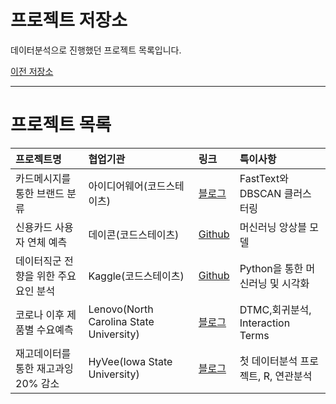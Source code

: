 # 프로젝트 저장소

데이터분석으로 진행했던 프로젝트 목록입니다.

[이전 저장소](https://github.com/xper100/Project_raw)

---

# 프로젝트 목록

|프로젝트명|협업기관|링크|특이사항
|:---|:---|:---|:---|
|카드메시지를 통한 브랜드 분류|아이디어웨어(코드스테이츠)|[블로그](https://xper100.tistory.com/59)| FastText와 DBSCAN 클러스터링
|신용카드 사용자 연체 예측|데이콘(코드스테이츠)| [Github](https://github.com/xper100/Projects/tree/main/creditcard_overdue)|머신러닝 앙상블 모델
|데이터직군 전향을 위한 주요요인 분석|Kaggle(코드스테이츠)|[Github](https://github.com/xper100/Projects/tree/main/HR_analytics)|Python을 통한 머신러닝 및 시각화
|코로나 이후 제품별 수요예측|Lenovo(North Carolina State University)  |[블로그](https://xper100.tistory.com/14)|DTMC,회귀분석, Interaction Terms
|재고데이터를 통한 재고과잉 20% 감소| HyVee(Iowa State University)|  [블로그](https://xper100.tistory.com/3?category=922205)|첫 데이터분석 프로젝트, R, 연관분석|



